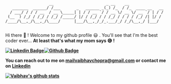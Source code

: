 ```
                   __                       _ __    __               
   _______  ______/ /___       _   ______ _(_) /_  / /_  ____ __   __
  / ___/ / / / __  / __ \_____| | / / __ `/ / __ \/ __ \/ __ `/ | / /
 (__  ) /_/ / /_/ / /_/ /_____/ |/ / /_/ / / /_/ / / / / /_/ /| |/ / 
/____/\__,_/\__,_/\____/      |___/\__,_/_/_.___/_/ /_/\__,_/ |___/  
                                                                     
```


Hi there 👋 ! Welcome to my github profile :smiley: . You'll see that I'm the best coder ever... <strong>At least that's what my mom says 😅 !<strong>

[![Linkedin Badge](https://img.shields.io/badge/-vaibhavchopra-blue?style=flat-square&logo=Linkedin&logoColor=white&link=https://www.linkedin.com/in/vaibhavchopra2001/)](https://www.linkedin.com/in/vaibhavchopra2001/)[![Github Badge](https://img.shields.io/github/followers/sudo-vaibhav?label=Follow&style=social&link=https://github.com/sudo-vaibhav)](https://github.com/sudo-vaibhav)

You can reach out to me on [mailvaibhavchopra@gmail.com](mailto:mailvaibhavchopra@gmail.com) or contact me on [Linkedin](https://www.linkedin.com/in/vaibhavchopra2001/)

[![Vaibhav's github stats](https://github-readme-stats.vercel.app/api?username=sudo-vaibhav)](https://github.com/sudo-vaibhav?tab=repositories)
